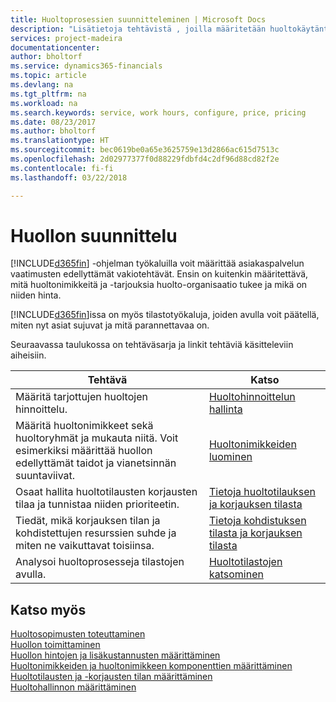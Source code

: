 ```yaml
---
title: Huoltoprosessien suunnitteleminen | Microsoft Docs
description: "Lisätietoja tehtävistä , joilla määritetään huoltokäytäntöjen ja -prosessien määrityksessä käytettävät säännöt ja arvot."
services: project-madeira
documentationcenter: 
author: bholtorf
ms.service: dynamics365-financials
ms.topic: article
ms.devlang: na
ms.tgt_pltfrm: na
ms.workload: na
ms.search.keywords: service, work hours, configure, price, pricing
ms.date: 08/23/2017
ms.author: bholtorf
ms.translationtype: HT
ms.sourcegitcommit: bec0619be0a65e3625759e13d2866ac615d7513c
ms.openlocfilehash: 2d02977377f0d88229fdbfd4c2df96d88cd82f2e
ms.contentlocale: fi-fi
ms.lasthandoff: 03/22/2018

---
```

# <a name="planning-services"></a>Huollon suunnittelu
[!INCLUDE[d365fin](includes/d365fin_md.md)] -ohjelman työkaluilla voit määrittää asiakaspalvelun vaatimusten edellyttämät vakiotehtävät. Ensin on kuitenkin määritettävä, mitä huoltonimikkeitä ja -tarjouksia huolto-organisaatio tukee ja mikä on niiden hinta.   

[!INCLUDE[d365fin](includes/d365fin_md.md)]issa on myös tilastotyökaluja, joiden avulla voit päätellä, miten nyt asiat sujuvat ja mitä parannettavaa on.
  
Seuraavassa taulukossa on tehtäväsarja ja linkit tehtäviä käsitteleviin aiheisiin.   
  
|**Tehtävä**|**Katso**|  
|------------|-------------|  
|Määritä tarjottujen huoltojen hinnoittelu.|[Huoltohinnoittelun hallinta](service-service-price-management.md)|
|Määritä huoltonimikkeet sekä huoltoryhmät ja mukauta niitä. Voit esimerkiksi määrittää huollon edellyttämät taidot ja vianetsinnän suuntaviivat.| [Huoltonimikkeiden luominen](service-how-to-create-service-items.md)|  
|Osaat hallita huoltotilausten korjausten tilaa ja tunnistaa niiden prioriteetin.|[Tietoja huoltotilauksen ja korjauksen tilasta](service-service-order-status-and-repair-status.md)|  
|Tiedät, mikä korjauksen tilan ja kohdistettujen resurssien suhde ja miten ne vaikuttavat toisiinsa.|[Tietoja kohdistuksen tilasta ja korjauksen tilasta](service-allocation-status-and-repair-status.md)|  
|Analysoi huoltoprosesseja tilastojen avulla. | [Huoltotilastojen katsominen](service-service-statistics.md) |

## <a name="see-also"></a>Katso myös
[Huoltosopimusten toteuttaminen](service-fulfill-service-contracts.md)  
[Huollon toimittaminen](service-deliver-service.md)  
[Huollon hintojen ja lisäkustannusten määrittäminen](service-how-setup-service-costs-pricing.md)  
[Huoltonimikkeiden ja huoltonimikkeen komponenttien määrittäminen](service-how-setup-service-items.md)  
[Huoltotilausten ja -korjausten tilan määrittäminen](service-order-repair-status.md)  
[Huoltohallinnon määrittäminen](service-setup-service.md)  

